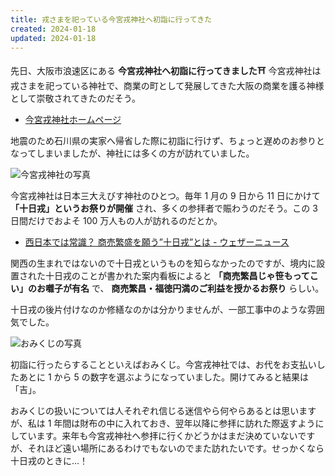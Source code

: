 ```yaml
---
title: 戎さまを祀っている今宮戎神社へ初詣に行ってきた
created: 2024-01-18
updated: 2024-01-18
---
```


先日、大阪市浪速区にある **今宮戎神社へ初詣に行ってきました⛩** 今宮戎神社は戎さまを祀っている神社で、商業の町として発展してきた大阪の商業を護る神様として崇敬されてきたのだそう。

- [今宮戎神社ホームページ](https://www.imamiya-ebisu.jp/)

地震のため石川県の実家へ帰省した際に初詣に行けず、ちょっと遅めのお参りとなってしまいましたが、神社には多くの方が訪れていました。

![今宮戎神社の写真](794ce1a4-2c4d-4e1b-4853-d7a111257400)

今宮戎神社は日本三大えびす神社のひとつ。毎年 1 月の 9 日から 11 日にかけて **「十日戎」というお祭りが開催** され、多くの参拝者で賑わうのだそう。この 3 日間だけでおよそ 100 万人もの人が訪れるのだとか。

- [西日本では常識？ 商売繁盛を願う”十日戎”とは - ウェザーニュース](https://weathernews.jp/s/topics/201901/080065/)

関西の生まれではないので十日戎というものを知らなかったのですが、境内に設置された十日戎のことが書かれた案内看板によると **「商売繁昌じゃ笹もってこい」のお囃子が有名** で、 **商売繁昌・福徳円満のご利益を授かるお祭り** らしい。

十日戎の後片付けなのか修繕なのかは分かりませんが、一部工事中のような雰囲気でした。

![おみくじの写真](2de6e330-2cc8-4f52-90cb-3840179da900)

初詣に行ったらすることといえばおみくじ。今宮戎神社では、お代をお支払いしたあとに 1 から 5 の数字を選ぶようになっていました。開けてみると結果は「吉」。

おみくじの扱いについては人それぞれ信じる迷信やら何やらあるとは思いますが、私は 1 年間は財布の中に入れておき、翌年以降に参拝に訪れた際返すようにしています。来年も今宮戎神社へ参拝に行くかどうかはまだ決めていないですが、それほど遠い場所にあるわけでもないのでまた訪れたいです。せっかくなら十日戎のときに…！
